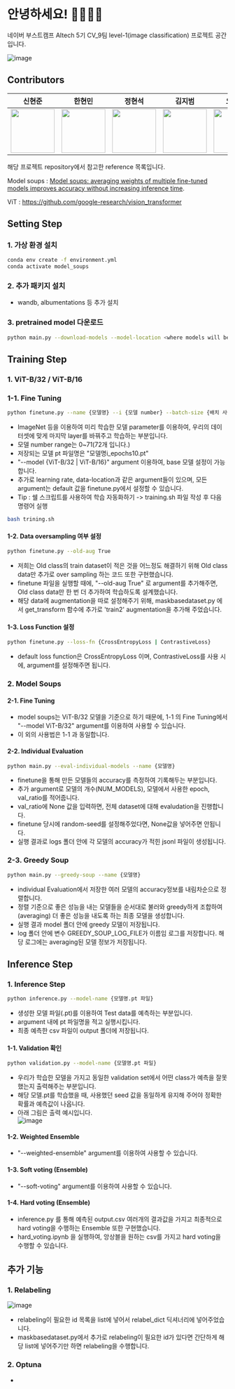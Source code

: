 # 안녕하세요! 👨‍👨‍👦‍👦

네이버 부스트캠프 AItech 5기 CV_9팀 level-1(image classification) 프로젝트 공간입니다.

![image](https://user-images.githubusercontent.com/72616557/228166051-e8197cb8-0025-485d-becc-cba4a5c257fd.png)



## Contributors

|신현준 |                                                  한현민|정현석 |                                                  김지범|오유림|
|:--------------------------------------------------------------------------------------------------------------------------------------------------------------------:|:-------------------------------------------------------------------------------------------------------------------------------------------------------------------:|:------------------------------------------------------------------------------------------------------------------------------------------------------------------:|:----------------------------------------------------------------------------------------------------------------------------------------------------------------------:|:----------------------------------------------------------------------------------------------------------------------------------------------------------------------:|
| [<img src="https://avatars.githubusercontent.com/u/113486402?s=400&v=4" alt="" style="width:100px;100px;">](https://github.com/june95) <br/> | [<img src="https://avatars.githubusercontent.com/u/33598545?s=400&u=d0aaa9e96fd2fa1d0c1aa034d8e9e2c8daf96473&v=4" alt="" style="width:100px;100px;">](https://github.com/Hyunmin-H) <br/> | [<img src="https://avatars.githubusercontent.com/u/72616557?v=4" alt="" style="width:100px;100px;">](https://github.com/hyuns66) <br/> | [<img src="https://avatars.githubusercontent.com/u/91449518?v=4" alt="" style="width:100px;100px;">](https://github.com/jibeomkim7) <br/> |[<img src="https://avatars.githubusercontent.com/u/63313306?s=400&u=094cba544d8029b4f93aa191d036a109d6265fa8&v=4" alt="" style="width:100px;100px;">](https://github.com/jennifer060697) <br/> |


해당 프로젝트 repository에서 참고한 reference 목록입니다.

Model soups : [Model soups: averaging weights of multiple fine-tuned models improves accuracy without increasing inference time](https://arxiv.org/abs/2203.05482).

ViT : https://github.com/google-research/vision_transformer

  
## Setting Step
### 1. 가상 환경 설치  
```bash
conda env create -f environment.yml
conda activate model_soups
```
### 2. 추가 패키지 설치
- wandb, albumentations 등 추가 설치  
### 3. pretrained model 다운로드  
```bash
python main.py --download-models --model-location <where models will be stored>  
```
  
## Training Step  
### 1. ViT-B/32 / ViT-B/16
### 1-1. Fine Tuning
```bash
python finetune.py --name {모델명} --i {모델 number} --batch-size {배치 사이즈(ex:256)} --epochs {에폭 수(ex:10)} --random-seed {시드 설정}
```
- ImageNet 등을 이용하여 미리 학습한 모델 parameter를 이용하여, 우리의 데이터셋에 맞게 마지막 layer를 바꿔주고 학습하는 부분입니다.
- 모델 number range는 0~71(72개 입니다.)  
- 저장되는 모델 pt 파일명은 "모델명i_epochs10.pt"
- "--model {ViT-B/32 | ViT-B/16}" argument 이용하여, base 모델 설정이 가능합니다.
- 추가로 learning rate, data-location과 같은 argument들이 있으며, 모든 argument는 default 값을 finetune.py에서 설정할 수 있습니다.
- Tip : 쉘 스크립트를 사용하여 학습 자동화하기 -> training.sh 파일 작성 후 다음 명령어 실행
```bash
bash trining.sh
``` 
#### 1-2. Data oversampling 여부 설정
```bash  
python finetune.py --old-aug True
```  
- 저희는 Old class의 train dataset이 적은 것을 어느정도 해결하기 위해 Old class data만 추가로 over sampling 하는 코드 또한 구현했습니다.  
- finetune 파일을 실행할 때에, "--old-aug True" 로 argument를 추가해주면, Old class data만 한 번 더 추가하여 학습하도록 설계했습니다.
- 해당 data에 augmentation을 따로 설정해주기 위해, maskbasedataset.py 에서 get_transform 함수에 추가로 'train2' augmentation을 추가해 주었습니다.
#### 1-3. Loss Function 설정
```bash
python finetune.py --loss-fn {CrossEntropyLoss | ContrastiveLoss}
```  
- default loss function은 CrossEntropyLoss 이며, ContrastiveLoss를 사용 시에, argument를 설정해주면 됩니다.


### 2. Model Soups
#### 2-1. Fine Tuning
- model soups는 ViT-B/32 모델을 기준으로 하기 때문에, 1-1 의 Fine Tuning에서 "--model ViT-B/32" argument를 이용하여 사용할 수 있습니다.
- 이 외의 사용법은 1-1 과 동일합니다.

#### 2-2. Individual Evaluation  
```bash
python main.py --eval-individual-models --name {모델명}
```
- finetune을 통해 만든 모델들의 accuracy를 측정하여 기록해두는 부분입니다.
- 추가 argument로 모델의 개수(NUM_MODELS), 모델에서 사용한 epoch, val_ratio를 적어줍니다.
- val_ratio에 None 값을 입력하면, 전체 dataset에 대해 evaludation을 진행합니다. 
- finetune 당시에 random-seed를 설정해주었다면, None값을 넣어주면 안됩니다.
- 실행 결과로 logs 폴더 안에 각 모델의 accuracy가 적힌 jsonl 파일이 생성됩니다. 

### 2-3. Greedy Soup
```bash
python main.py --greedy-soup --name {모델명}
```  
- individual Evaluation에서 저장한 여러 모델의 accuracy정보를 내림차순으로 정렬합니다.  
- 정렬 기준으로 좋은 성능을 내는 모델들을 순서대로 불러와 greedy하게 조합하여(averaging) 더 좋은 성능을 내도록 하는 최종 모델을 생성합니다.
- 실행 결과 model 폴더 안에 greedy 모델이 저장됩니다.
- log 폴더 안에 변수 GREEDY_SOUP_LOG_FILE가 이름임 로그를 저장합니다. 해당 로그에는 averaging된 모델 정보가 저장됩니다.


## Inference Step
### 1. Inference Step
```bash
python inference.py --model-name {모델명.pt 파일}
```
- 생성한 모델 파일(.pt)를 이용하여 Test data를 예측하는 부분입니다.  
- argument 내에 pt 파일명을 적고 실행시킵니다.   
- 최종 예측한 csv 파일이 output 폴더에 저장됩니다. 

#### 1-1. Validation 확인
```bash
python validation.py --model-name {모델명.pt 파일}
```
- 우리가 학습한 모델을 가지고 동일한 validation set에서 어떤 class가 예측을 잘못했는지 출력해주는 부분입니다.
- 해당 모델.pt를 학습했을 때, 사용했던 seed 값을 동일하게 유지해 주어야 정확한 확률과 예측값이 나옵니다.
- 아래 그림은 출력 예시입니다.   
![image](https://user-images.githubusercontent.com/113486402/234260857-a5175967-8a7c-4c0b-bcfd-a63f7fb1559c.png)

#### 1-2. Weighted Ensemble  
- "--weighted-ensemble" argument를 이용하여 사용할 수 있습니다.
#### 1-3. Soft voting (Ensemble)  
- "--soft-voting" argument를 이용하여 사용할 수 있습니다. 
#### 1-4. Hard voting (Ensemble)
- inference.py 를 통해 예측된 output.csv 여러개의 결과값을 가지고 최종적으로 hard voting을 수행하는 Ensemble 또한 구현했습니다.  
- hard_voting.ipynb 을 실행하여, 앙상블을 원하는 csv를 가지고 hard voting을 수행할 수 있습니다. 
  
## 추가 기능
### 1. Relabeling  
![image](https://user-images.githubusercontent.com/113486402/233954582-70a43065-7586-483e-abf5-707e744eebb3.png)  
- relabeling이 필요한 id 목록을 list에 넣어서 relabel_dict 딕셔너리에 넣어주었습니다.
- maskbasedataset.py에서 추가로 relabeling이 필요한 id가 있다면 간단하게 해당 list에 넣어주기만 하면 relabeling을 수행합니다.  

### 2. Optuna  
- 
